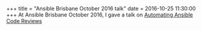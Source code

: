 +++
title = "Ansible Brisbane October 2016 talk"
date = 2016-10-25 11:30:00
+++
At Ansible Brisbane October 2016, I gave a talk on [Automating Ansible Code Reviews](/ansible-bris-oct-2016/)
